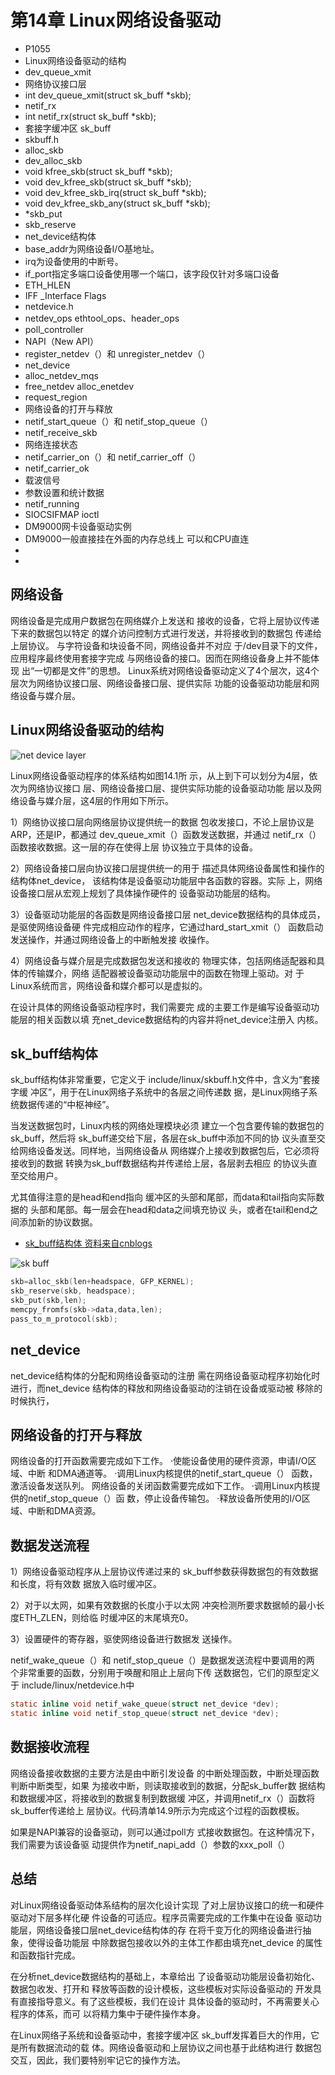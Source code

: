 # 第14章 Linux网络设备驱动

- P1055
- Linux网络设备驱动的结构
- dev_queue_xmit
- 网络协议接口层
- int dev_queue_xmit(struct sk_buff *skb);
- netif_rx
- int netif_rx(struct sk_buff *skb);
- 套接字缓冲区 sk_buff
- skbuff.h
- alloc_skb
- dev_alloc_skb
- void kfree_skb(struct sk_buff *skb);
- void dev_kfree_skb(struct sk_buff *skb);
- void dev_kfree_skb_irq(struct sk_buff *skb);
- void dev_kfree_skb_any(struct sk_buff *skb);
- *skb_put
- skb_reserve
- net_device结构体
- base_addr为网络设备I/O基地址。
- irq为设备使用的中断号。
- if_port指定多端口设备使用哪一个端口，该字段仅针对多端口设备
- ETH_HLEN
- IFF _Interface Flags
- netdevice.h
- netdev_ops ethtool_ops、header_ops
- poll_controller
- NAPI（New API）
- register_netdev（）和 unregister_netdev（）
- net_device
- alloc_netdev_mqs  
- free_netdev alloc_enetdev
- request_region
- 网络设备的打开与释放
- netif_start_queue（）和 netif_stop_queue（）
- netif_receive_skb
- 网络连接状态
- netif_carrier_on（）和 netif_carrier_off（）
- netif_carrier_ok
- 载波信号
- 参数设置和统计数据
- netif_running
- SIOCSIFMAP ioctl
- DM9000网卡设备驱动实例
- DM9000一般直接挂在外面的内存总线上 可以和CPU直连
- 
- 

## 网络设备

网络设备是完成用户数据包在网络媒介上发送和
接收的设备，它将上层协议传递下来的数据包以特定
的媒介访问控制方式进行发送，并将接收到的数据包
传递给上层协议。
与字符设备和块设备不同，网络设备并不对应
于/dev目录下的文件，应用程序最终使用套接字完成
与网络设备的接口。因而在网络设备身上并不能体现
出“一切都是文件”的思想。
Linux系统对网络设备驱动定义了4个层次，这4个
层次为网络协议接口层、网络设备接口层、提供实际
功能的设备驱动功能层和网络设备与媒介层。

## Linux网络设备驱动的结构

![net device layer](images/014-linux-net-device-layer.png)

Linux网络设备驱动程序的体系结构如图14.1所
示，从上到下可以划分为4层，依次为网络协议接口
层、网络设备接口层、提供实际功能的设备驱动功能
层以及网络设备与媒介层，这4层的作用如下所示。

1）网络协议接口层向网络层协议提供统一的数据
包收发接口，不论上层协议是ARP，还是IP，都通过
dev_queue_xmit（）函数发送数据，并通过
netif_rx（）函数接收数据。这一层的存在使得上层
协议独立于具体的设备。

2）网络设备接口层向协议接口层提供统一的用于
描述具体网络设备属性和操作的结构体net_device，
该结构体是设备驱动功能层中各函数的容器。实际
上，网络设备接口层从宏观上规划了具体操作硬件的
设备驱动功能层的结构。

3）设备驱动功能层的各函数是网络设备接口层
net_device数据结构的具体成员，是驱使网络设备硬
件完成相应动作的程序，它通过hard_start_xmit（）
函数启动发送操作，并通过网络设备上的中断触发接
收操作。

4）网络设备与媒介层是完成数据包发送和接收的
物理实体，包括网络适配器和具体的传输媒介，网络
适配器被设备驱动功能层中的函数在物理上驱动。对
于Linux系统而言，网络设备和媒介都可以是虚拟的。

在设计具体的网络设备驱动程序时，我们需要完
成的主要工作是编写设备驱动功能层的相关函数以填
充net_device数据结构的内容并将net_device注册入
内核。

## sk_buff结构体

sk_buff结构体非常重要，它定义于
include/linux/skbuff.h文件中，含义为“套接字缓
冲区”，用于在Linux网络子系统中的各层之间传递数
据，是Linux网络子系统数据传递的“中枢神经”。

当发送数据包时，Linux内核的网络处理模块必须
建立一个包含要传输的数据包的sk_buff，然后将
sk_buff递交给下层，各层在sk_buff中添加不同的协
议头直至交给网络设备发送。同样地，当网络设备从
网络媒介上接收到数据包后，它必须将接收到的数据
转换为sk_buff数据结构并传递给上层，各层剥去相应
的协议头直至交给用户。

尤其值得注意的是head和end指向
缓冲区的头部和尾部，而data和tail指向实际数据的
头部和尾部。每一层会在head和data之间填充协议
头，或者在tail和end之间添加新的协议数据。


- [sk_buff结构体 资料来自cnblogs](https://www.cnblogs.com/ink-white/p/16814624.html)

![sk buff](images/014-linux-net-sk-buff.png)


```c
skb=alloc_skb(len+headspace, GFP_KERNEL);
skb_reserve(skb, headspace);
skb_put(skb,len);
memcpy_fromfs(skb->data,data,len);
pass_to_m_protocol(skb);
```

## net_device


net_device结构体的分配和网络设备驱动的注册
需在网络设备驱动程序初始化时进行，而net_device
结构体的释放和网络设备驱动的注销在设备或驱动被
移除的时候执行，

## 网络设备的打开与释放

网络设备的打开函数需要完成如下工作。
·使能设备使用的硬件资源，申请I/O区域、中断
和DMA通道等。
·调用Linux内核提供的netif_start_queue（）
函数，激活设备发送队列。
网络设备的关闭函数需要完成如下工作。
·调用Linux内核提供的netif_stop_queue（）函
数，停止设备传输包。
·释放设备所使用的I/O区域、中断和DMA资源。

## 数据发送流程

1）网络设备驱动程序从上层协议传递过来的
sk_buff参数获得数据包的有效数据和长度，将有效数
据放入临时缓冲区。

2）对于以太网，如果有效数据的长度小于以太网
冲突检测所要求数据帧的最小长度ETH_ZLEN，则给临
时缓冲区的末尾填充0。

3）设置硬件的寄存器，驱使网络设备进行数据发
送操作。

netif_wake_queue（）和
netif_stop_queue（）是数据发送流程中要调用的两
个非常重要的函数，分别用于唤醒和阻止上层向下传
送数据包，它们的原型定义于
include/linux/netdevice.h中

```c
static inline void netif_wake_queue(struct net_device *dev);
static inline void netif_stop_queue(struct net_device *dev);
```

## 数据接收流程

网络设备接收数据的主要方法是由中断引发设备
的中断处理函数，中断处理函数判断中断类型，如果
为接收中断，则读取接收到的数据，分配sk_buffer数
据结构和数据缓冲区，将接收到的数据复制到数据缓
冲区，并调用netif_rx（）函数将sk_buffer传递给上
层协议。代码清单14.9所示为完成这个过程的函数模板。

如果是NAPI兼容的设备驱动，则可以通过poll方
式接收数据包。在这种情况下，我们需要为该设备驱
动提供作为netif_napi_add（）参数的xxx_poll（）

## 总结

对Linux网络设备驱动体系结构的层次化设计实现
了对上层协议接口的统一和硬件驱动对下层多样化硬
件设备的可适应。程序员需要完成的工作集中在设备
驱动功能层，网络设备接口层net_device结构体的存
在将千变万化的网络设备进行抽象，使得设备功能层
中除数据包接收以外的主体工作都由填充net_device
的属性和函数指针完成。

在分析net_device数据结构的基础上，本章给出
了设备驱动功能层设备初始化、数据包收发、打开和
释放等函数的设计模板，这些模板对实际设备驱动的
开发具有直接指导意义。有了这些模板，我们在设计
具体设备的驱动时，不再需要关心程序的体系，而可
以将精力集中于硬件操作本身。


在Linux网络子系统和设备驱动中，套接字缓冲区
sk_buff发挥着巨大的作用，它是所有数据流动的载
体。网络设备驱动和上层协议之间也基于此结构进行
数据包交互，因此，我们要特别牢记它的操作方法。